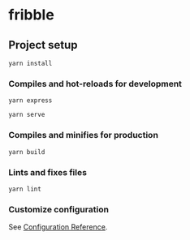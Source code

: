 # fribble

## Project setup
```
yarn install
```

### Compiles and hot-reloads for development
```
yarn express
```
```
yarn serve
```
### Compiles and minifies for production
```
yarn build
```

### Lints and fixes files
```
yarn lint
```

### Customize configuration
See [Configuration Reference](https://cli.vuejs.org/config/).
